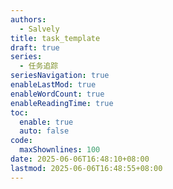 ```yaml
---
authors:
  - Salvely
title: task_template
draft: true
series:
  - 任务追踪
seriesNavigation: true
enableLastMod: true
enableWordCount: true
enableReadingTime: true
toc:
  enable: true
  auto: false
code:
  maxShownlines: 100
date: 2025-06-06T16:48:10+08:00
lastmod: 2025-06-06T16:48:55+08:00
---
```


<!--more-->
